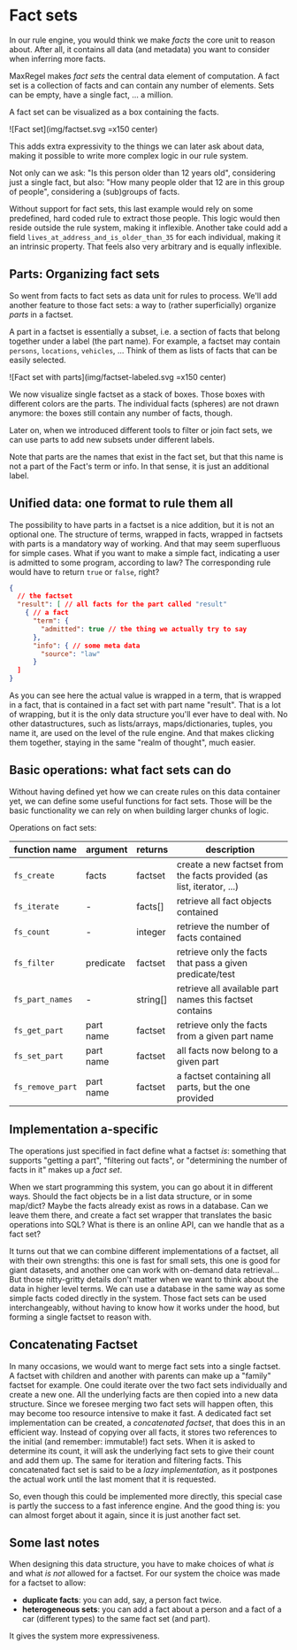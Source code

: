 # Fact sets

In our rule engine, you would think we make *facts* the core unit to reason about. 
After all, it contains all data (and metadata) you want to consider when inferring more facts.

MaxRegel makes *fact sets* the central data element of computation.
A fact set is a collection of facts and can contain any number of elements.
Sets can be empty, have a single fact, ... a million.

A fact set can be visualized as a box containing the facts.

![Fact set](img/factset.svg =x150 center)

This adds extra expressivity to the things we can later ask about data, making it possible to write more complex logic in our rule system.

Not only can we ask: "Is this person older than 12 years old", considering just a single fact, but also:
"How many people older that 12 are in this group of people", considering a (sub)groups of facts.

Without support for fact sets, this last example would rely on some predefined, hard coded rule to extract those people. This logic would then reside outside the rule system, making it inflexible. Another take could add a field `lives_at_address_and_is_older_than_35` for each individual, making it an intrinsic property. That feels also very arbitrary and is equally inflexible.

## Parts: Organizing fact sets

So went from facts to fact sets as data unit for rules to process. We'll add another feature to those fact sets: a way to (rather superficially) organize *parts* in a factset.

A part in a factset is essentially a subset, i.e. a section of facts that belong together under a label (the part name). For example, a factset may contain `persons`, `locations`, `vehicles`, ... Think of them as lists of facts that can be easily selected.

![Fact set with parts](img/factset-labeled.svg =x150 center)

We now visualize single factset as a stack of boxes. Those boxes with different colors are the parts. The individual facts (spheres) are not drawn anymore: the boxes still contain any number of facts, though.

Later on, when we introduced different tools to filter or join fact sets, we can use parts to add new subsets under different labels.

Note that parts are the names that exist in the fact set, but that this name is not a part of the Fact's term or info. In that sense, it is just an additional label. 

## Unified data: one format to rule them all

The possibility to have parts in a factset is a nice addition, but it is not an optional one. The structure of terms, wrapped in facts, wrapped in factsets with parts is a mandatory way of working. And that may seem superfluous for simple cases. What if you want to make a simple fact, indicating a user is admitted to some program, according to law? The corresponding rule would have to return `true` or `false`, right?

```json
{
  // the factset
  "result": [ // all facts for the part called "result"
    { // a fact
      "term": {
        "admitted": true // the thing we actually try to say
      },
      "info": { // some meta data
        "source": "law"
      }
  ]
}
```

As you can see here the actual value is wrapped in a term, that is wrapped in a fact, that is contained in a fact set with part name "result". That is a lot of wrapping, but it is the only data structure you'll ever have to deal with. No other datastructures, such as lists/arrays, maps/dictionaries, tuples, you name it, are used on the level of the rule engine. And that makes clicking them together, staying in the same "realm of thought", much easier.


## Basic operations: what fact sets can do

Without having defined yet how we can create rules on this data container yet, we can define some useful functions for fact sets. Those will be the basic functionality we can rely on when building larger chunks of logic.


Operations on fact sets:

| function name    | argument  | returns  | description                                                           |
|------------------|-----------|----------|-----------------------------------------------------------------------|
| `fs_create`      | facts     | factset  | create a new factset from the facts provided (as list, iterator, ...) |
| `fs_iterate`     | -         | facts[]  | retrieve all fact objects contained                                   |
| `fs_count`       | -         | integer  | retrieve the number of facts contained                                |
| `fs_filter`      | predicate | factset  | retrieve only the facts that pass a given predicate/test              |
| `fs_part_names`  | -         | string[] | retrieve all available part names this factset contains               |
| `fs_get_part`    | part name | factset  | retrieve only the facts from a given part name                        |
| `fs_set_part`    | part name | factset  | all facts now belong to a given part                                  |
| `fs_remove_part` | part name | factset  | a factset containing all parts, but the one provided                  |

## Implementation a-specific

The operations just specified in fact define what a factset *is*: something that supports "getting a part", "filtering out facts", or "determining the number of facts in it" makes up a *fact set*.

When we start programming this system, you can go about it in different ways. Should the fact objects be in a list data structure, or in some map/dict? Maybe the facts already exist as rows in a database. Can we leave them there, and create a fact set wrapper that translates the basic operations into SQL? What is there is an online API, can we handle that as a fact set?

It turns out that we can combine different implementations of a factset, all with their own strengths: this one is fast for small sets, this one is good for giant datasets, and another one can work with on-demand data retrieval... But those nitty-gritty details don't matter when we want to think about the data in higher level terms. We can use a database in the same way as some simple facts coded directly in the system. Those fact sets can be used interchangeably, without having to know how it works under the hood, but forming a single factset to reason with.

## Concatenating Factset

In many occasions, we would want to merge fact sets into a single factset. A factset with children and another with parents can make up a "family" factset for example. One could iterate over the two fact sets individually and create a new one. All the underlying facts are then copied into a new data structure. Since we foresee merging two fact sets will happen often, this may become too resource intensive to make it fast. 
A dedicated fact set implementation can be created, a *concatenated factset*, that does this in an efficient way. Instead of copying over all facts, it stores two references to the initial (and remember: immutable!) fact sets. When it is asked to determine its count, it will ask the underlying fact sets to give their count and add them up. The same for iteration and filtering facts. This concatenated fact set is said to be a *lazy implementation*, as it postpones the actual work until the last moment that it is requested. 

So, even though this could be implemented more directly, this special case is partly the success to a fast inference engine. And the good thing is: you can almost forget about it again, since it is just another fact set.

## Some last notes

When designing this data structure, you have to make choices of what *is* and what *is not* allowed for a factset. For our system the choice was made for a factset to allow: 

- **duplicate facts**: you can add, say, a person fact twice.
- **heterogeneous sets**: you can add a fact about a person and a fact of a car (different types) to the same fact set (and part).

It gives the system more expressiveness.

